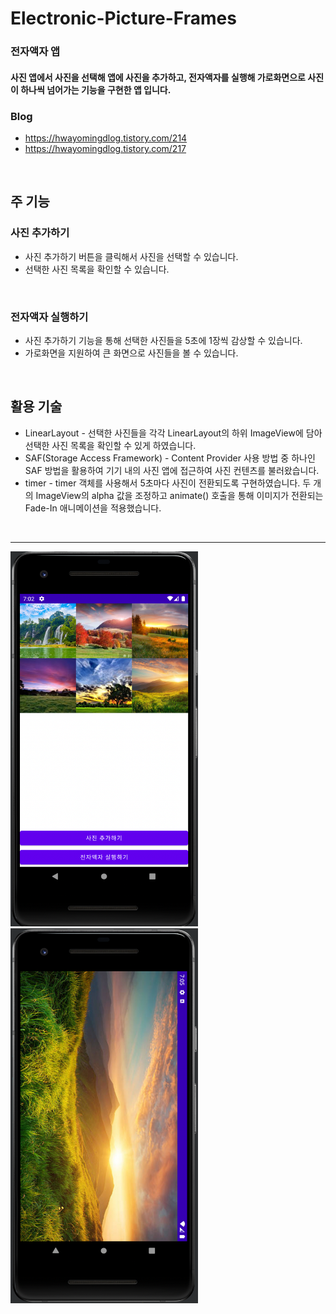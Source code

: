 # Electronic-Picture-Frames
### 전자액자 앱

#### 사진 앱에서 사진을 선택해 앱에 사진을 추가하고, 전자액자를 실행해 가로화면으로 사진이 하나씩 넘어가는 기능을 구현한 앱 입니다.
### Blog
* <https://hwayomingdlog.tistory.com/214>
* <https://hwayomingdlog.tistory.com/217>
</br>

## 주 기능
### 사진 추가하기
* 사진 추가하기 버튼을 클릭해서 사진을 선택할 수 있습니다.
* 선택한 사진 목록을 확인할 수 있습니다.
</br>

### 전자액자 실행하기
* 사진 추가하기 기능을 통해 선택한 사진들을 5초에 1장씩 감상할 수 있습니다.
* 가로화면을 지원하여 큰 화면으로 사진들을 볼 수 있습니다.
</br>

## 활용 기술
* LinearLayout - 선택한 사진들을 각각 LinearLayout의 하위 ImageView에 담아 선택한 사진 목록을 확인할 수 있게 하였습니다.
* SAF(Storage Access Framework) - Content Provider 사용 방법 중 하나인 SAF 방법을 활용하여 기기 내의 사진 앱에 접근하여 사진 컨텐츠를 불러왔습니다.
* timer - timer 객체를 사용해서 5초마다 사진이 전환되도록 구현하였습니다. 두 개의 ImageView의 alpha 값을 조정하고 animate() 호출을 통해 이미지가 전환되는 Fade-In 애니메이션을 적용했습니다.
</br>

***
<img src="/img/img0.png" width="300px" height="600px" title="" alt=""></img>
<img src="/img/img1.png" width="300px" height="600px" title="" alt=""></img>
